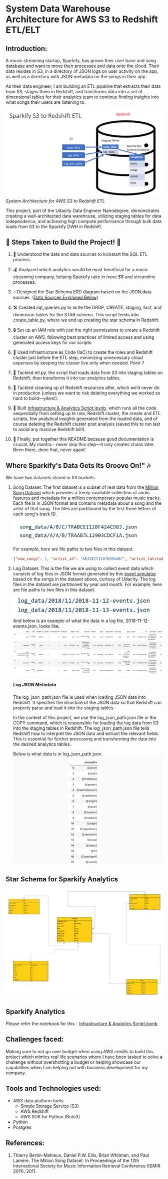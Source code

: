 # System Data Warehouse Architecture for AWS S3 to Redshift ETL/ELT

## Introduction:
A music streaming startup, Sparkify, has grown their user base and song database and want to move their processes and data onto the cloud. Their data resides in S3, in a directory of JSON logs on user activity on the app, as well as a directory with JSON metadata on the songs in their app.

As their data engineer, I am building an ETL pipeline that extracts their data from S3, stages them in Redshift, and transforms data into a set of dimensional tables for their analytics team to continue finding insights into what songs their users are listening to.

![System Architecture for AWS S3 to Redshift ETL](images/Sparkify-S3-to-Redshift.png "System Architecture for AWS S3 to Redshift ETL")
*System Architecture for AWS S3 to Redshift ETL* 

This project, part of the Udacity Data Engineer Nanodegree, demonstrates creating a well-architected data warehouse, utilizing staging tables for data independence, and achieving high compute performance through bulk data loads from S3 to the Sparkify DWH in Redshift.

## 🚧 Steps Taken to Build the Project! 🚧
1. 🎯 Understood the data and data sources to kickstart the SQL ETL process.

2. 💰 Analyzed which analytics would be most beneficial for a music streaming company, helping Sparkify rake in more $$ and streamline processes.

3. 🎶 Designed the Star Schema ERD diagram based on the JSON data sources. ([Data Sources Explained Below](#where-sparkifys-data-gets-its-groove-on-🎶))

4. 🛠️ Created sql_queries.py to write the DROP, CREATE, staging, fact, and dimension tables for the STAR schema. This script feeds into create_table.py, where we end up creating the star schema in Redshift.

5. 🔒 Set up an IAM role with just the right permissions to create a Redshift cluster on AWS, following best practices of limited access and using generated access keys for our scripts.

6. 🧱 Used Infrastructure as Code (IaC) to create the roles and Redshift cluster just before the ETL step, minimizing unnecessary cloud expenses by keeping the cluster live only when needed.
Point 7

7. 🚀 Tackled etl.py, the script that loads data from S3 into staging tables on Redshift, then transforms it into our analytics tables.

8. 🧹 Tackled cleaning up of Redshift resources after, which we’d never do in production (unless we want to risk deleting everything we worked so hard to build—yikes!).

9. 🤖 Built [Infrastructure & Analytics Script.ipynb](https://github.com/trishh088/Data-Engineering-With-AWS/blob/main/Cloud%20Data%20Warehouses/Infrastructure%20%26%20Analytics%20Script.ipynb), which runs all the code sequentially from setting up te role, Redshift cluster, the create and ETL scripts, few analytical insights generated from the loaded data, and of course deleting the Redshift cluster post analysis (saved this to run last to avoid any massive Redshift bill!).

10. 📜 Finally, put together this README because good documentation is crucial. My mantra - never skip this step—it only creates chaos later. Been there, done that, never again!

## Where Sparkify's Data Gets Its Groove On!" 🎶

We have two datasets stored in S3 buckets.
1. Song Dataset:
The first dataset is a subset of real data from the [Million Song Dataset](http://millionsongdataset.com/) which provides a freely-available collection of audio features and metadata for a million contemporary popular music tracks.
Each file is in JSON format and contains metadata about a song and the artist of that song. The files are partitioned by the first three letters of each song's track ID.
![Song json file partition](images/song-data.png)
For example, here are file paths to two files in this dataset.


    ``` json
    {"num_songs": 1, "artist_id": "ARJIE2Y1187B994AB7", "artist_latitude": null, "artist_longitude": null, "artist_location": "", "artist_name": "Line Renaud", "song_id": "SOUPIRU12A6D4FA1E1", "title": "Der Kleine Dompfaff", "duration": 152.92036, "year": 0}
    ```

2. Log Dataset:
This is the file we are using to collect event data which consists of log files in JSON format generated by this [event simulator](https://github.com/Interana/eventsim) based on the songs in the dataset above, curtosy of Udacity.
The log files in the dataset are partitioned by year and month. For example, here are file paths to two files in this dataset.
![Log dataset file paths](images/log-dataset.png)
And below is an example of what the data in a log file, 2018-11-12-events.json, looks like.
![Data for 2018-11-12-events.json](images/event-data.png)


    ##### Log JSON Metadata
    The log_json_path.json file is used when loading JSON data into Redshift. It specifies the structure of the JSON data so that Redshift can properly parse and load it into the staging tables.

    In the context of this project, we use the log_json_path.json file in the COPY command, which is responsible for loading the log data from S3 into the staging tables in Redshift. The log_json_path.json file tells Redshift how to interpret the JSON data and extract the relevant fields. This is essential for further processing and transforming the data into the desired analytics tables.

    Below is what data is in log_json_path.json.
    ![Snippet of log_json_path.json](images/log-json-path.png)



## Star Schema for Sparkify Analytics
![Star Schema for Sparkify](images/AWS-REDSHIFT-UDACITY-ERD.png)

## Sparkify Analytics
Please refer the notebook for this - [Infrastructure & Analytics Script.ipynb](https://github.com/trishh088/Data-Engineering-With-AWS/blob/main/Cloud%20Data%20Warehouses/Infrastructure%20%26%20Analytics%20Script.ipynb)

## Challenges faced:
Making sure to not go over budget when using AWS credits to build this project which mimics real life scenarios where I have been tasked to solve a challenge without overshotting a budget or helping showcase our capabilities when I am helping out with business development for my company.

## Tools and Technologies used:
- AWS data platform tools:  
  - Simple Storage Service (S3)
  - AWS Redshift
  - AWS SDK for Python (Boto3)
- Python
- Postgres


## References:
1. Thierry Bertin-Mahieux, Daniel P.W. Ellis, Brian Whitman, and Paul Lamere. 
The Million Song Dataset. In Proceedings of the 12th International Society
for Music Information Retrieval Conference (ISMIR 2011), 2011.
